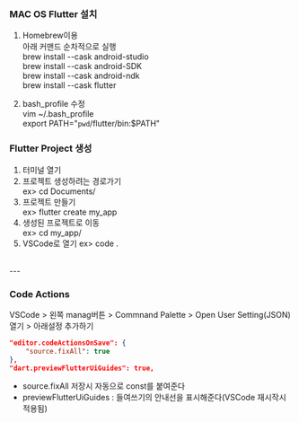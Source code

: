 ### MAC OS Flutter 설치
1. Homebrew이용  
    아래 커맨드 순차적으로 실행  
    brew install --cask android-studio  
    brew install --cask android-SDK  
    brew install --cask android-ndk  
    brew install --cask flutter  
    
2. bash_profile 수정  
    vim ~/.bash_profile  
    export PATH="`pwd`/flutter/bin:$PATH"  

### Flutter Project 생성
1. 터미널 열기
2. 프로젝트 생성하려는 경로가기  
    ex> cd Documents/  
3. 프로젝트 만들기  
    ex> flutter create my_app
4. 생성된 프로젝트로 이동  
    ex> cd my_app/  
5. VSCode로 열기
    ex> code .

<br>
---

### Code Actions
VSCode > 왼쪽 manag버튼 > Commnand Palette > Open User Setting(JSON) 열기 > 아래설정 추가하기
~~~ json
"editor.codeActionsOnSave": {
    "source.fixAll": true
},
"dart.previewFlutterUiGuides": true,
~~~
- source.fixAll 저장시 자동으로 const를 붙여준다  
- previewFlutterUiGuides : 들여쓰기의 안내선을 표시해준다(VSCode 재시작시 적용됨)  
